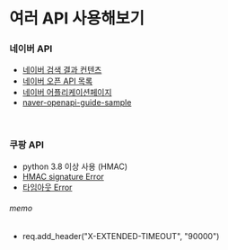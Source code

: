 # 여러 API 사용해보기


### 네이버 API 
- [네이버 검색 결과 컨텐츠](https://developers.naver.com/products/search/)
- [네이버 오픈 API 목록](https://developers.naver.com/products/intro/plan/)
- [네이버 어플리케이션페이지](https://developers.naver.com/apps/#/list)
- [naver-openapi-guide-sample](https://github.com/naver/naver-openapi-guide/tree/draft/sample)

<br>  

### 쿠팡 API
- python 3.8 이상 사용 (HMAC)
- [HMAC signature Error](https://mingtrace.tistory.com/508)
- [타임아웃 Error](https://developers.coupang.com/hc/ko/articles/360022937714-%ED%83%80%EC%9E%84%EC%95%84%EC%9B%83-timeout-%EC%97%90%EB%9F%AC%EA%B0%80-%EB%B0%9C%EC%83%9D%ED%95%A9%EB%8B%88%EB%8B%A4-)

###### memo
- req.add_header("X-EXTENDED-TIMEOUT", "90000")

